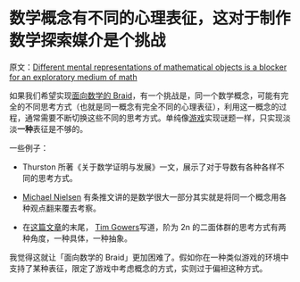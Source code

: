 # 数学概念有不同的心理表征，这对于制作数学探索媒介是个挑战

原文：[Different mental representations of mathematical objects is a blocker for an exploratory medium of math](https://wiki.issarice.com/wiki/Different_mental_representations_of_mathematical_objects_is_a_blocker_for_an_exploratory_medium_of_math)

如果我们希望实现[面向数学的 Braid](https://wiki.issarice.com/wiki/Braid_for_math)，有一个挑战是，同一个数学概念，可能有完全的不同思考方式（也就是同一概念有完全不同的心理表征），利用这一概念的过程，通常需要不断切换这些不同的思考方式。单纯像[游戏](https://wiki.issarice.com/index.php?title=Video_game&action=edit&redlink=1)实现谜题一样，只实现淡淡**一种**表征是不够的。

一些例子：

* Thurston 所著《关于数学证明与发展》一文，展示了对于导数有各种各样不同的思考方式。

* [Michael Nielsen](https://wiki.issarice.com/wiki/Michael_Nielsen) 有条推文讲的是数学很大一部分其实就是将同一个概念用各种观点翻来覆去考察。

* 在[这篇文章](https://gowers.wordpress.com/2011/11/06/group-actions-i/)的末尾， [Tim Gowers](https://wiki.issarice.com/index.php?title=Tim_Gowers&action=edit&redlink=1)写道，阶为 2n 的二面体群的思考方式有两种角度，一种具体，一种抽象。

我觉得这就让「面向数学的 Braid」更加困难了。假如你在一种类似游戏的环境中支持了某种表征，限定了游戏中考虑概念的方式，实则过于偏袒这种方式。